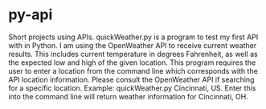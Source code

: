 # py-api
Short projects using APIs. 
quickWeather.py is a program to test my first API with in Python. I am using the OpenWeather API to receive current weather results.
This includes current temperature in degrees Fahrenheit, as well as the expected low and high of the given location. 
This program requires the user to enter a location from the command line which corresponds with the API location information. Please consult the OpenWeather API if searching for a specific location. 
Example: quickWeather.py Cincinnati, US. Enter this into the command line will return weather information for Cincinnati, OH. 
